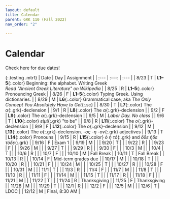 ```yaml
---
layout: default
title: Calendar
parent: GRK 110 (Fall 2022)
nav_order: "2"

---
```

# Calendar

Check here for due dates!

{:.testing .mtrf}
| Date | Day | Assignment |
| :--- | :---: | :--- |
| 8/23 | T | **L1–5**{:.color} Beginning: the alphabet. Writing Greek<br>*Read "Ancient Greek Literature" on Wikipedia* |
| 8/25 | R | **L1–5**{:.color} Pronouncing Greek |
| 8/26 | F | **L1–5**{:.color} Typing Greek. Using dictionaries. |
| 8/29 | M | **L6**{:.color} Grammatical case, aka *The Only Concept You Absolutely Have to Get*{:.sc} |
| 8/30 | T | **L7**{:.color} The *α*{:.grk}-declension |
| 9/1 | R | **L8**{:.color} The *α*{:.grk}-declension |
| 9/2 | F | **L9**{:.color} The *α*{:.grk}-declension |
| 9/5 | M | *Labor Day. No class* |
| 9/6 | T | **L10**{:.color} *εἰμί*{:.grk} "to be" |
| 9/8 | R | **L11**{:.color} The *ο*{:.grk}-declension |
| 9/9 | F | **L12**{:.color} The *ο*{:.grk}-declension |
| 9/12 | M | **L13**{:.color} The *ο*{:.grk}-declension. *-ος -η -ον*{:.grk} adjectives |
| 9/13 | T | **L14**{:.color} Pronouns |
| 9/15 | R | **L15**{:.color} *ὁ ἡ τό*{:.grk} and *ὅδε ἥδε τόδε*{:.grk} |
| 9/16 | F | Exam 1 |
| 9/19 | M |  |
| 9/20 | T |  |
| 9/22 | R |  |
| 9/23 | F |  |
| 9/26 | M |  |
| 9/27 | T |  |
| 9/29 | R |  |
| 9/30 | F |  |
| 10/3 | M |  |
| 10/4 | T |  |
| 10/6 | R |  |
| 10/7 | F |  |
| 10/10 | M | Fall Break |
| 10/11 | T | Fall Break |
| 10/13 | R |  |
| 10/14 | F | Mid-term grades due |
| 10/17 | M |  |
| 10/18 | T |  |
| 10/20 | R |  |
| 10/21 | F |  |
| 10/24 | M |  |
| 10/25 | T |  |
| 10/27 | R |  |
| 10/28 | F |  |
| 10/31 | M |  |
| 11/1 | T |  |
| 11/3 | R |  |
| 11/4 | F |  |
| 11/7 | M |  |
| 11/8 | T |  |
| 11/10 | R |  |
| 11/11 | F |  |
| 11/14 | M |  |
| 11/15 | T |  |
| 11/17 | R |  |
| 11/18 | F |  |
| 11/21 | M |  |
| 11/22 | T |  |
| 11/24 | R | Thanksgiving |
| 11/25 | F | Thanksgiving |
| 11/28 | M |  |
| 11/29 | T |  |
| 12/1 | R |  |
| 12/2 | F |  |
| 12/5 | M |  |
| 12/6 | T | LDOC |
| 12/12 | M | Final, 8:30 AM |